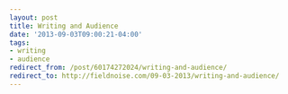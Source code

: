 ```yaml
---
layout: post 
title: Writing and Audience 
date: '2013-09-03T09:00:21-04:00' 
tags: 
- writing 
- audience 
redirect_from: /post/60174272024/writing-and-audience/
redirect_to: http://fieldnoise.com/09-03-2013/writing-and-audience/
--- 
```



